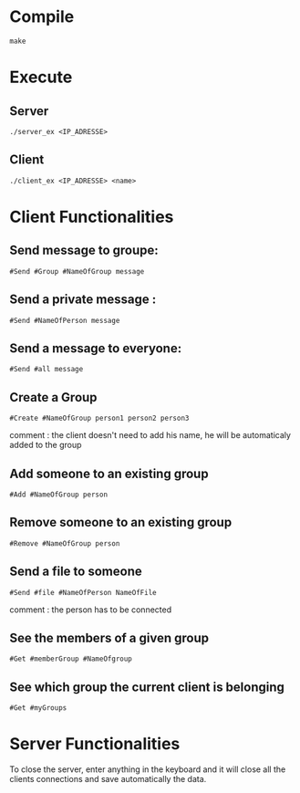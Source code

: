 # Compile
`make`

# Execute

## Server
`./server_ex <IP_ADRESSE>`

## Client 
`./client_ex <IP_ADRESSE> <name>`

# Client Functionalities

## Send message to groupe:
`#Send #Group #NameOfGroup message`

## Send a private message :
`#Send #NameOfPerson message`

## Send a message to everyone:
`#Send #all message`

## Create a Group
`#Create #NameOfGroup person1 person2 person3`

comment : the client doesn't need to add his name, he will be automaticaly added to the group

## Add someone to an existing group
`#Add #NameOfGroup person`

## Remove someone to an existing group
`#Remove #NameOfGroup person`

## Send a file to someone
`#Send #file #NameOfPerson NameOfFile`  

comment : the person has to be connected

## See the members of a given group
`#Get #memberGroup #NameOfgroup`

## See which group the current client is belonging
`#Get #myGroups`

# Server Functionalities
To close the server, enter anything in the keyboard and it will close all the clients connections and save automatically the data.